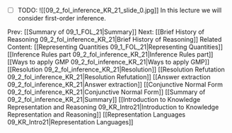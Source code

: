 ﻿- [ ] TODO:
![[09_2_fol_inference_KR_21_slide_0.jpg]]
In this lecture we will consider first-order inference.



Prev: [[Summary of 09_1_FOL_21|Summary]]
Next: [[Brief History of Reasoning 09_2_fol_inference_KR_21|Brief History of Reasoning]]
Related Content:
[[Representing Quantities 09_1_FOL_21|Representing Quantities]]
[[Inference Rules part 09_2_fol_inference_KR_21|Inference Rules part]]
[[Ways to apply GMP 09_2_fol_inference_KR_21|Ways to apply GMP]]
[[Resolution 09_2_fol_inference_KR_21|Resolution]]
[[Resolution Refutation 09_2_fol_inference_KR_21|Resolution Refutation]]
[[Answer extraction 09_2_fol_inference_KR_21|Answer extraction]]
[[Conjunctive Normal Form 09_2_fol_inference_KR_21|Conjunctive Normal Form]]
[[Summary of 09_2_fol_inference_KR_21|Summary]]
[[Introduction to Knowledge Representation and Reasoning 09_KR_Intro21|Introduction to Knowledge Representation and Reasoning]]
[[Representation Languages 09_KR_Intro21|Representation Languages]]